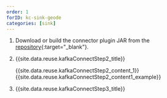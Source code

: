 ```yaml
---
order: 1
forID: kc-sink-geode
categories: [sink]
---
```


1. Download or build the connector plugin JAR from the [repository](https://github.com/apache/geode-kafka-connector){:target="_blank"}.
2. {{site.data.reuse.kafkaConnectStep2_title}}

   {{site.data.reuse.kafkaConnectStep2_content_1}}
   {{site.data.reuse.kafkaConnectStep2_content1_example}}
3. {{site.data.reuse.kafkaConnectStep3_title}}

